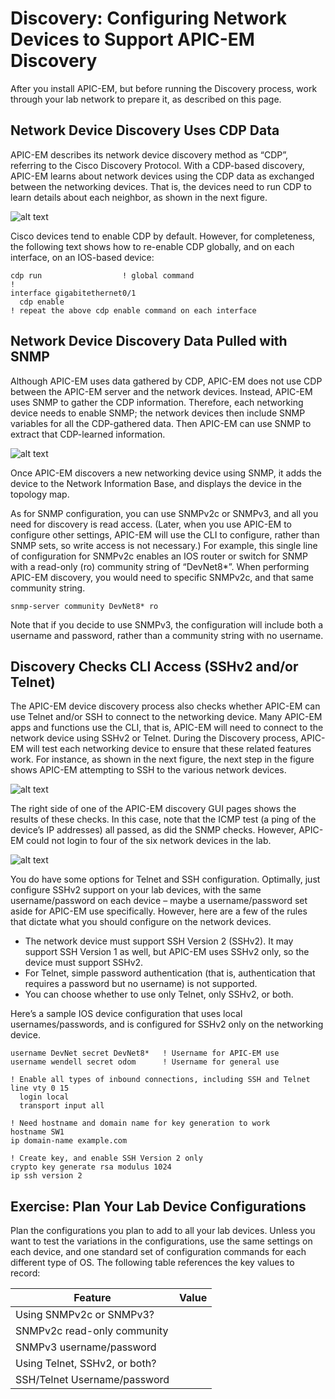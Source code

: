 # Discovery: Configuring Network Devices to Support APIC-EM Discovery
After you install APIC-EM, but before running the Discovery process, work through your lab network to prepare it, as described on this page.

## Network Device Discovery Uses CDP Data
APIC-EM describes its network device discovery method as “CDP”, referring to the Cisco Discovery Protocol. With a CDP-based discovery, APIC-EM learns about network devices using the CDP data as exchanged between the networking devices. That is, the devices need to run CDP to learn details about each neighbor, as shown in the next figure.

![alt text](/posts/files/01-apic-03-apic-install-discovery/assets/images/apic-3-18.png)

Cisco devices tend to enable CDP by default. However, for completeness, the following text shows how to re-enable CDP globally, and on each interface, on an IOS-based device:
```
cdp run                  ! global command
!
interface gigabitethernet0/1
  cdp enable
! repeat the above cdp enable command on each interface
```
## Network Device Discovery Data Pulled with SNMP
Although APIC-EM uses data gathered by CDP, APIC-EM does not use CDP between the APIC-EM server and the network devices. Instead, APIC-EM uses SNMP to gather the CDP information. Therefore, each networking device needs to enable SNMP; the network devices then include SNMP variables for all the CDP-gathered data. Then APIC-EM can use SNMP to extract that CDP-learned information.

![alt text](/posts/files/01-apic-03-apic-install-discovery/assets/images/apic-3-19.png)

Once APIC-EM discovers a new networking device using SNMP, it adds the device to the Network Information Base, and displays the device in the topology map.

As for SNMP configuration, you can use SNMPv2c or SNMPv3, and all you need for discovery is read access. (Later, when you use APIC-EM to configure other settings, APIC-EM will use the CLI to configure, rather than SNMP sets, so write access is not necessary.) For example, this single line of configuration for SNMPv2c enables an IOS router or switch for SNMP with a read-only (ro) community string of “DevNet8*”. When performing APIC-EM discovery, you would need to specific SNMPv2c, and that same community string.
```
snmp-server community DevNet8* ro
```
Note that if you decide to use SNMPv3, the configuration will include both a username and password, rather than a community string with no username.

## Discovery Checks CLI Access (SSHv2 and/or Telnet)
The APIC-EM device discovery process also checks whether APIC-EM can use Telnet and/or SSH to connect to the networking device. Many APIC-EM apps and functions use the CLI, that is, APIC-EM will need to connect to the network device using SSHv2 or Telnet. During the Discovery process, APIC-EM will test each networking device to ensure that these related features work. For instance, as shown in the next figure, the next step in the figure shows APIC-EM attempting to SSH to the various network devices.

![alt text](/posts/files/01-apic-03-apic-install-discovery/assets/images/apic-3-20.png)

The right side of one of the APIC-EM discovery GUI pages shows the results of these checks. In this case, note that the ICMP test (a ping of the device’s IP addresses) all passed, as did the SNMP checks. However, APIC-EM could not login to four of the six network devices in the lab.

![alt text](/posts/files/01-apic-03-apic-install-discovery/assets/images/apic-3-21.png)

You do have some options for Telnet and SSH configuration. Optimally, just configure SSHv2 support on your lab devices, with the same username/password on each device – maybe a username/password set aside for APIC-EM use specifically. However, here are a few of the rules that dictate what you should configure on the network devices.
- The network device must support SSH Version 2 (SSHv2). It may support SSH Version 1 as well, but APIC-EM uses SSHv2 only, so the device must support SSHv2.
- For Telnet, simple password authentication (that is, authentication that requires a password but no username) is not supported.
- You can choose whether to use only Telnet, only SSHv2, or both.

Here’s a sample IOS device configuration that uses local usernames/passwords, and is configured for SSHv2 only on the networking device.

~~~~
username DevNet secret DevNet8*   ! Username for APIC-EM use
username wendell secret odom      ! Username for general use

! Enable all types of inbound connections, including SSH and Telnet
line vty 0 15
  login local
  transport input all

! Need hostname and domain name for key generation to work
hostname SW1
ip domain-name example.com

! Create key, and enable SSH Version 2 only
crypto key generate rsa modulus 1024
ip ssh version 2
~~~~


## Exercise: Plan Your Lab Device Configurations
Plan the configurations you plan to add to all your lab devices. Unless you want to test the variations in the configurations, use the same settings on each device, and one standard set of configuration commands for each different type of OS. The following table references the key values to record:

Feature |Value
------- |-----
Using SNMPv2c or SNMPv3?|
SNMPv2c read-only community|
SNMPv3 username/password|
Using Telnet, SSHv2, or both?|
SSH/Telnet Username/password|
